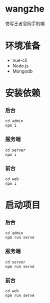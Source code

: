 # wangzhe
仿写王者官网手机端

# 环境准备
* vue-cli
* Node.js
* Mongodb

# 安装依赖
### 后台
`cd admin`  
`npm i`
### 服务端
`cd server`  
`npm i`
### 前台
`cd web`  
`npm i`

# 启动项目
### 后台
`cd admin`  
`npm run serve`
### 服务端
`cd server`  
`npm run serve`
### 前台
`cd web`  
`npm run serve`
